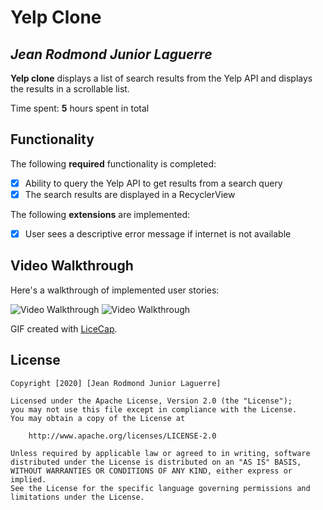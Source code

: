 # Yelp Clone

## *Jean Rodmond Junior Laguerre*

**Yelp clone** displays a list of search results from the Yelp API and displays the results in a scrollable list.

Time spent: **5** hours spent in total

## Functionality

The following **required** functionality is completed:

* [x] Ability to query the Yelp API to get results from a search query
* [x] The search results are displayed in a RecyclerView

The following **extensions** are implemented:

* [x] User sees a descriptive error message if internet is not available

## Video Walkthrough

Here's a walkthrough of implemented user stories:

<img src='https://j.gifs.com/p8MMXQ.gif' title='With internet connection' width='' alt='Video Walkthrough' />
<img src='https://j.gifs.com/Gv44QK.gif' title='Without internet connection' width='' alt='Video Walkthrough' />

GIF created with [LiceCap](http://www.cockos.com/licecap/).

## License

    Copyright [2020] [Jean Rodmond Junior Laguerre]

    Licensed under the Apache License, Version 2.0 (the "License");
    you may not use this file except in compliance with the License.
    You may obtain a copy of the License at

        http://www.apache.org/licenses/LICENSE-2.0

    Unless required by applicable law or agreed to in writing, software
    distributed under the License is distributed on an "AS IS" BASIS,
    WITHOUT WARRANTIES OR CONDITIONS OF ANY KIND, either express or implied.
    See the License for the specific language governing permissions and
    limitations under the License.